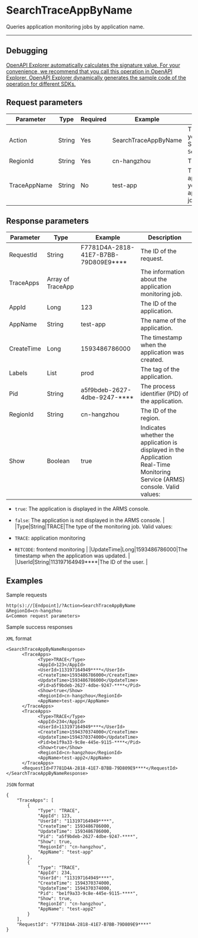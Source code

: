 # SearchTraceAppByName

Queries application monitoring jobs by application name.

****

## Debugging

[OpenAPI Explorer automatically calculates the signature value. For your convenience, we recommend that you call this operation in OpenAPI Explorer. OpenAPI Explorer dynamically generates the sample code of the operation for different SDKs.](https://api.aliyun.com/#product=ARMS&api=SearchTraceAppByName&type=RPC&version=2019-08-08)

## Request parameters

|Parameter|Type|Required|Example|Description|
|---------|----|--------|-------|-----------|
|Action|String|Yes|SearchTraceAppByName|The operation that you want to perform. Set the value to `SearchTraceAppByName`. |
|RegionId|String|Yes|cn-hangzhou|The ID of the region. |
|TraceAppName|String|No|test-app|The name of the application for which you want to query application monitoring jobs. |

## Response parameters

|Parameter|Type|Example|Description|
|---------|----|-------|-----------|
|RequestId|String|F7781D4A-2818-41E7-B7BB-79D809E9\*\*\*\*|The ID of the request. |
|TraceApps|Array of TraceApp| |The information about the application monitoring job. |
|AppId|Long|123|The ID of the application. |
|AppName|String|test-app|The name of the application. |
|CreateTime|Long|1593486786000|The timestamp when the application was created. |
|Labels|List|prod|The tag of the application. |
|Pid|String|a5f9bdeb-2627-4dbe-9247-\*\*\*\*|The process identifier \(PID\) of the application. |
|RegionId|String|cn-hangzhou|The ID of the region. |
|Show|Boolean|true|Indicates whether the application is displayed in the Application Real-Time Monitoring Service \(ARMS\) console. Valid values:

 -   `true`: The application is displayed in the ARMS console.
-   `false`: The application is not displayed in the ARMS console. |
|Type|String|TRACE|The type of the monitoring job. Valid values:

 -   `TRACE`: application monitoring
-   `RETCODE`: frontend monitoring |
|UpdateTime|Long|1593486786000|The timestamp when the application was updated. |
|UserId|String|113197164949\*\*\*\*|The ID of the user. |

## Examples

Sample requests

```
http(s)://[Endpoint]/?Action=SearchTraceAppByName
&RegionId=cn-hangzhou
&<Common request parameters>
```

Sample success responses

`XML` format

```
<SearchTraceAppByNameResponse>
	  <TraceApps>
		    <Type>TRACE</Type>
		    <AppId>123</AppId>
		    <UserId>113197164949****</UserId>
		    <CreateTime>1593486786000</CreateTime>
		    <UpdateTime>1593486786000</UpdateTime>
		    <Pid>a5f9bdeb-2627-4dbe-9247-****</Pid>
		    <Show>true</Show>
		    <RegionId>cn-hangzhou</RegionId>
		    <AppName>test-app</AppName>
	  </TraceApps>
	  <TraceApps>
		    <Type>TRACE</Type>
		    <AppId>234</AppId>
		    <UserId>113197164949****</UserId>
		    <CreateTime>1594370374000</CreateTime>
		    <UpdateTime>1594370374000</UpdateTime>
		    <Pid>be1f9a33-9c8e-445e-9115-****</Pid>
		    <Show>true</Show>
		    <RegionId>cn-hangzhou</RegionId>
		    <AppName>test-app2</AppName>
	  </TraceApps>
	  <RequestId>F7781D4A-2818-41E7-B7BB-79D809E9****</RequestId>
</SearchTraceAppByNameResponse>
```

`JSON` format

```
{
	"TraceApps": [
		{
			"Type": "TRACE",
			"AppId": 123,
			"UserId": "113197164949****",
			"CreateTime": 1593486786000,
			"UpdateTime": 1593486786000,
			"Pid": "a5f9bdeb-2627-4dbe-9247-****",
			"Show": true,
			"RegionId": "cn-hangzhou",
			"AppName": "test-app"
		},
		{
			"Type": "TRACE",
			"AppId": 234,
			"UserId": "113197164949****",
			"CreateTime": 1594370374000,
			"UpdateTime": 1594370374000,
			"Pid": "be1f9a33-9c8e-445e-9115-****",
			"Show": true,
			"RegionId": "cn-hangzhou",
			"AppName": "test-app2"
		}
	],
	"RequestId": "F7781D4A-2818-41E7-B7BB-79D809E9****"
}
```

